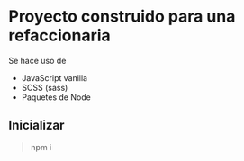 # Proyecto construido para una refaccionaria 

Se hace uso de 
* JavaScript vanilla
* SCSS (sass)
* Paquetes de Node

## Inicializar 

> npm i